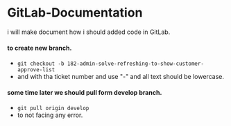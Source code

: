 # GitLab-Documentation
i will make document how i should added code in GitLab.

#### to create new branch.
- `git checkout -b 182-admin-solve-refreshing-to-show-customer-approve-list`
- and with tha ticket number and use "-" and all text should be lowercase.

#### some time later we should pull form develop branch.
- `git pull origin develop`
- to not facing any error.